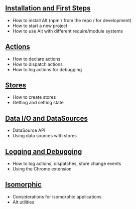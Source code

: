 ## [Installation and First Steps](install.md)

* How to install Alt (npm / from the repo / for development)
* How to start a new project
* How to use Alt with different require/module systems

## [Actions](actions.md)

* How to declare actions
* How to dispatch actions
* How to log actions for debugging

## [Stores](stores.md)

* How to create stores
* Getting and setting state

## [Data I/O and DataSources](datasources.md)

* DataSource API
* Using data sources with stores

## [Logging and Debugging](logging-debugging.md)

* How to log actions, dispatches, store change events
* Using the Chrome extension

## [Isomorphic](isomorphic.md)

* Considerations for isomorphic applications
* Alt utilities
